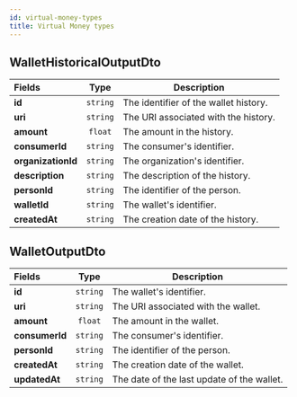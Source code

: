 ```yaml
---
id: virtual-money-types
title: Virtual Money types
---
```


## WalletHistoricalOutputDto

| Fields             |   Type   | Description                           |
| :----------------- | :------: | ------------------------------------- |
| **id**             | `string` | The identifier of the wallet history. |
| **uri**            | `string` | The URI associated with the history.  |
| **amount**         | `float`  | The amount in the history.            |
| **consumerId**     | `string` | The consumer's identifier.            |
| **organizationId** | `string` | The organization's identifier.        |
| **description**    | `string` | The description of the history.       |
| **personId**       | `string` | The identifier of the person.         |
| **walletId**       | `string` | The wallet's identifier.              |
| **createdAt**      | `string` | The creation date of the history.     |

## WalletOutputDto

| Fields         |   Type   | Description                                |
| :------------- | :------: | ------------------------------------------ |
| **id**         | `string` | The wallet's identifier.                   |
| **uri**        | `string` | The URI associated with the wallet.        |
| **amount**     | `float`  | The amount in the wallet.                  |
| **consumerId** | `string` | The consumer's identifier.                 |
| **personId**   | `string` | The identifier of the person.              |
| **createdAt**  | `string` | The creation date of the wallet.           |
| **updatedAt**  | `string` | The date of the last update of the wallet. |

